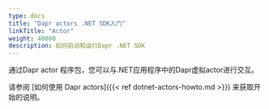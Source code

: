 ```yaml
---
type: docs
title: "Dapr actors .NET SDK入门"
linkTitle: "Actor"
weight: 40000
description: 如何启动和运行Dapr .NET SDK
---
```


通过Dapr actor 程序包，您可以与.NET应用程序中的Dapr虚拟actor进行交互。

请参阅 [如何使用 Dapr actors]({{< ref dotnet-actors-howto.md >}}) 来获取开始的说明。